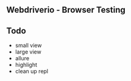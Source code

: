 ## Webdriverio - Browser Testing ##

## Todo ##
+ small view
+ large view
+ allure 
+ highlight
+ clean up repl
